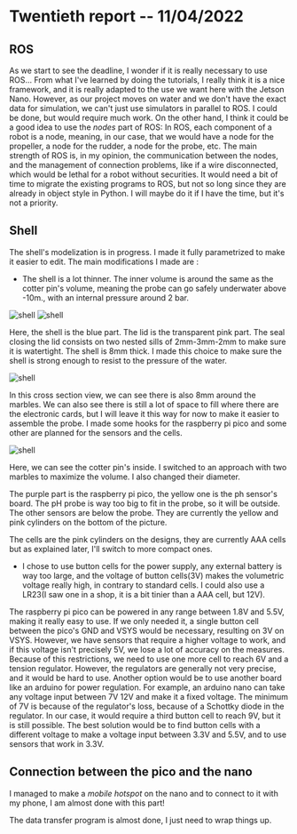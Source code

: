 # Twentieth report -- 11/04/2022

## ROS

As we start to see the deadline, I wonder if it is really necessary to use ROS...
From what I've learned by doing the tutorials, I really think it is a nice framework, and it is really adapted to the use we want here with the Jetson Nano. However, as our project moves on water and we don't have the exact data for simulation, we can't just use simulators in parallel to ROS. I could be done, but would require much work. On the other hand, I think it could be a good idea to use the *nodes* part of ROS:
In ROS, each component of a robot is a node, meaning, in our case, that we would have a node for the propeller, a node for the rudder, a node for the probe, etc. The main strength of ROS is, in my opinion, the communication between the nodes, and the management of connection problems, like if a wire disconnected, which would be lethal for a robot without securities. It would need a bit of time to migrate the existing programs to ROS, but not so long since they are already in object style in Python. I will maybe do it if I have the time, but it's not a priority.

## Shell

The shell's modelization is in progress. I made it fully parametrized to make it easier to edit.
The main modifications I made are :

* The shell is a lot thinner. The inner volume is around the same as the cotter pin's volume, meaning the probe can go safely underwater above -10m., with an internal pressure around 2 bar.

![shell](images_and_videos_for_reports/shell_under_1.png)
![shell](images_and_videos_for_reports/shell_under_2.png)

Here, the shell is the blue part. The lid is the transparent pink part.
The seal closing the lid consists on two nested sills of 2mm-3mm-2mm to make sure it is watertight.
The shell is 8mm thick. I made this choice to make sure the shell is strong enough to resist to the pressure of the water.

![shell](images_and_videos_for_reports/shell_under_3.png)

In this cross section view, we can see there is also 8mm around the marbles.
We can also see there is still a lot of space to fill where there are the electronic cards, but I will leave it this way for now to make it easier to assemble the probe.
I made some hooks for the raspberry pi pico and some other are planned for the sensors and the cells.

![shell](images_and_videos_for_reports/shell_under_4.png)

Here, we can see the cotter pin's inside. I switched to an approach with two marbles to maximize the volume. I also changed their diameter.

The purple part is the raspberry pi pico, the yellow one is the ph sensor's board. The pH probe is way too big to fit in the probe, so it will be outside. The other sensors are below the probe. They are currently the yellow and pink cylinders on the bottom of the picture.

The cells are the pink cylinders on the designs, they are currently AAA cells but as explained later, I'll switch to more compact ones.

* I chose to use button cells for the power supply, any external battery is way too large, and the voltage of button cells(3V) makes the volumetric voltage really high, in contrary to standard cells. I could also use a LR23(I saw one in a shop, it is a bit tinier than a AAA cell, but 12V).

The raspberry pi pico can be powered in any range between 1.8V and 5.5V, making it really easy to use. If we only needed it, a single button cell between the pico's GND and VSYS would be necessary, resulting on 3V on VSYS. However, we have sensors that require a higher voltage to work, and if this voltage isn't precisely 5V, we lose a lot of accuracy on the measures.
Because of this restrictions, we need to use one more cell to reach 6V and a tension regulator.
However, the regulators are generally not very precise, and it would be hard to use. Another option would be to use another board like an arduino for power regulation. For example, an arduino nano can take any voltage input between 7V 12V and make it a fixed voltage. The minimum of 7V is because of the regulator's loss, because of a Schottky diode in the regulator. In our case, it would require a third button cell to reach 9V, but it is still possible.
The best solution would be to find button cells with a different voltage to make a voltage input between 3.3V and 5.5V, and to use sensors that work in 3.3V.

## Connection between the pico and the nano

I managed to make a *mobile hotspot* on the nano and to connect to it with my phone, I am almost done with this part!

The data transfer program is almost done, I just need to wrap things up.
